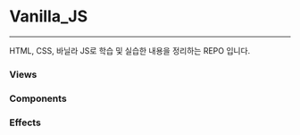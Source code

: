 # Vanilla_JS

---

HTML, CSS, 바닐라 JS로 학습 및 실습한 내용을 정리하는 REPO 입니다.

### Views

### Components

### Effects
